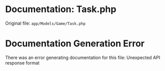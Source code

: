 # Documentation: Task.php

Original file: `app/Models/Game/Task.php`

# Documentation Generation Error

There was an error generating documentation for this file: Unexpected API response format